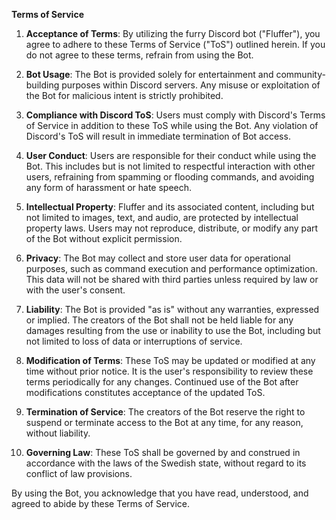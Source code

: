 **Terms of Service**

1. **Acceptance of Terms**: By utilizing the furry Discord bot ("Fluffer"), you agree to adhere to these Terms of Service ("ToS") outlined herein. If you do not agree to these terms, refrain from using the Bot.

2. **Bot Usage**: The Bot is provided solely for entertainment and community-building purposes within Discord servers. Any misuse or exploitation of the Bot for malicious intent is strictly prohibited.

3. **Compliance with Discord ToS**: Users must comply with Discord's Terms of Service in addition to these ToS while using the Bot. Any violation of Discord's ToS will result in immediate termination of Bot access.

4. **User Conduct**: Users are responsible for their conduct while using the Bot. This includes but is not limited to respectful interaction with other users, refraining from spamming or flooding commands, and avoiding any form of harassment or hate speech.

5. **Intellectual Property**: Fluffer and its associated content, including but not limited to images, text, and audio, are protected by intellectual property laws. Users may not reproduce, distribute, or modify any part of the Bot without explicit permission.

6. **Privacy**: The Bot may collect and store user data for operational purposes, such as command execution and performance optimization. This data will not be shared with third parties unless required by law or with the user's consent.

7. **Liability**: The Bot is provided "as is" without any warranties, expressed or implied. The creators of the Bot shall not be held liable for any damages resulting from the use or inability to use the Bot, including but not limited to loss of data or interruptions of service.

8. **Modification of Terms**: These ToS may be updated or modified at any time without prior notice. It is the user's responsibility to review these terms periodically for any changes. Continued use of the Bot after modifications constitutes acceptance of the updated ToS.

9. **Termination of Service**: The creators of the Bot reserve the right to suspend or terminate access to the Bot at any time, for any reason, without liability.

10. **Governing Law**: These ToS shall be governed by and construed in accordance with the laws of the Swedish state, without regard to its conflict of law provisions.

By using the Bot, you acknowledge that you have read, understood, and agreed to abide by these Terms of Service.
